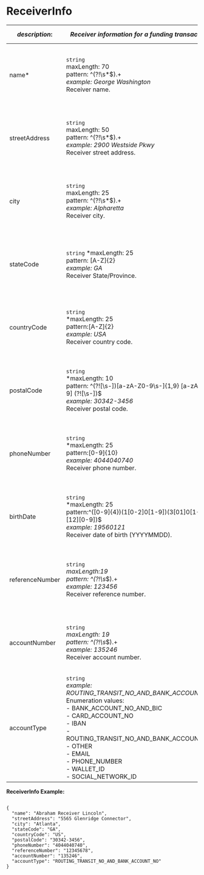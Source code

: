 
# ReceiverInfo

| *description*:   | *Receiver information for a funding transaction.*|US MIDs|Non-US MIDs|
|----|----|----|----|
| name* |    ``` string ```  <br/> maxLength: 70  <br/> pattern: ^(?!\s*$).+  <br/> *example: George Washington* <br/> Receiver name.|Visa: Mandatory for AFT transactions<br/>MC: Optional for funding transactions|Visa: Mandatory for AFT transactions<br/>MC: Mandatory for funding transactions|
| streetAddress | ``` string ```  <br/> maxLength: 50  <br/> pattern: ^(?!\s*$).+   <br/> *example: 2900 Westside Pkwy* <br/>   Receiver street address.|Visa: Optional for AFT transactions <br/>MC: Optional for funding transactions|Visa: Optional for AFT transactions <br/>MC: Optional for funding transactions|
| city | ``` string ```   <br/> maxLength: 25  <br/> pattern: ^(?!\s*$).+    <br/> *example: Alpharetta*  <br/>  Receiver city.|Visa: Optional for AFT transactions <br/>MC: Optional for funding transactions|Visa: Optional for AFT transactions <br/>MC: Optional for funding transactions|  
| stateCode | ``` string ```  *maxLength: 25 <br/>  pattern: [A-Z]{2}   <br/> *example: GA*  <br/>  Receiver State/Province.|Visa: Optional for AFT transactions <br/>MC: Optional for funding transactions|Visa: Optional for AFT transactions <br/>MC: Optional for funding transactions|  
| countryCode | ``` string ```  <br/>  *maxLength: 25  <br/> pattern:[A-Z]{2}    <br/> *example: USA*  <br/>  Receiver country code.|Visa: Optional for AFT transactions <br/>MC: Optional for funding transactions|Visa: Optional for AFT transactions <br/>MC: Optional for funding transactions| 
| postalCode | ``` string ```  <br/>  *maxLength: 10  <br/> pattern: ^(?![\s-])[a-zA-Z0-9\s-]{1,9} [a-zA-Z0-9] (?![\s-])$  <br/> *example: 30342-3456*  <br/>  Receiver postal code.|Visa: Optional for AFT transactions <br/>MC: Optional for funding transactions|Visa: Optional for AFT transactions <br/>MC: Optional for funding transactions| 
| phoneNumber | ``` string ```  <br/> *maxLength: 25  <br/> pattern:[0-9]{10}    <br/> *example: 4044040740* <br/>  Receiver phone number.|Visa: Optional for AFT transactions <br/>MC: Optional for funding transactions|Visa: Optional for AFT transactions <br/>MC: Optional for funding transactions|  
| birthDate | ``` string ```   <br/> *maxLength: 25  <br/> pattern:^([0-9]{4})(1[0-2]0[1-9])(3[01]0[1-9][12][0-9])$    <br/> *example: 19560121* <br/>  Receiver date of birth (YYYYMMDD).|Visa: Optional for AFT transactions <br/>MC: Optional for funding transactions|Visa: Optional for AFT transactions <br/>MC: Optional for funding transactions|   
| referenceNumber | ``` string ```  <br/>  *maxLength:19   <br/> pattern: ^(?!\s*$).+    <br/> *example: 123456*  <br/>  Receiver reference number.|Visa: Optional for AFT transactions <br/>MC: Optional for funding transactions|Visa: Optional for AFT transactions <br/>MC: Optional for funding transactions|
| accountNumber | ``` string ```  <br/>  *maxLength: 19  <br/> pattern: ^(?!\s*$).+    <br/> *example: 135246*   <br/> Receiver account number.|Visa: Optional for AFT transactions <br/>MC: Optional for funding transactions|Visa: Optional for AFT transactions <br/>MC: Optional for funding transactions|
| accountType |    ``` string ```  <br/>  *example: ROUTING_TRANSIT_NO_AND_BANK_ACCOUNT_NO*  <br/> Enumeration values: <br/> - BANK_ACCOUNT_NO_AND_BIC <br/> - CARD_ACCOUNT_NO <br/> - IBAN <br/> - ROUTING_TRANSIT_NO_AND_BANK_ACCOUNT_NO <br/> - OTHER<br/> - EMAIL<br/> - PHONE_NUMBER<br/> - WALLET_ID<br/>- SOCIAL_NETWORK_ID|Visa: Optional for AFT transactions <br/>MC: Optional for funding transactions|Visa: Optional for AFT transactions <br/>MC: Optional for funding transactions|


**ReceiverInfo Example:**

```{r}

{
  "name": "Abraham Receiver Lincoln",
  "streetAddress": "5565 Glenridge Connector",
  "city": "Atlanta",
  "stateCode": "GA",
  "countryCode": "US",
  "postalCode": "30342-3456",
  "phoneNumber": "4044040740",
  "referenceNumber": "12345678",
  "accountNumber": "135246",
  "accountType": "ROUTING_TRANSIT_NO_AND_BANK_ACCOUNT_NO"
}
```




